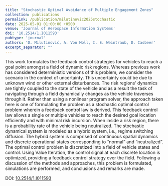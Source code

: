 ```yaml
---
title: "Stochastic Optimal Avoidance of Multiple Engagement Zones"
collection: publications
permalink: /publication/milutinovic2025stochastic
date: 2025-05-01 01:00:00 +0500
venue: 'Journal of Aerospace Information Systems'
doi: '10.2514/1.I011593'
pubtype: 'journal'
authors: 'D. Milutinović, A. Von Moll, I. E. Weintraub, D. Casbeer'
excerpt_separator: ""
---
```

This work formulates the feedback control strategies for vehicles to reach a goal point amongst a field of dynamic risk regions. Whereas previous work has considered deterministic versions of this problem, we consider the scenario in the context of uncertainty. This uncertainty could be due to unknown wind or other external disturbances. The risk regions’ dynamics are tightly coupled to the state of the vehicle and as a result the task of navigating through a field dynamically changes as the vehicle traverses through it. Rather than using a nonlinear program solver, the approach taken here is one of formulating the problem as a stochastic optimal control problem wherein a feedback control law is derived. This feedback control law allows a single or multiple vehicles to reach the desired goal location efficiently and with minimal risk incursion. When inside a risk region, there is a probability rate of the vehicle being neutralized. The stochastic dynamical system is modeled as a hybrid system, i.e., regime switching diffusion. The hybrid system is comprised of continuous spatial dynamics and discrete operational states corresponding to “normal” and “neutralized”. The optimal control problem is discretized into a field of vehicle states and control. Using Value Iteration, the control signal at each discrete location is optimized, providing a feedback control strategy over the field. Following a discussion of the methods and approaches, this problem is formulated, simulations are performed, and conclusions and remarks are made.


DOI: [10.2514/1.I011593](https://doi.org/10.2514/1.I011593)